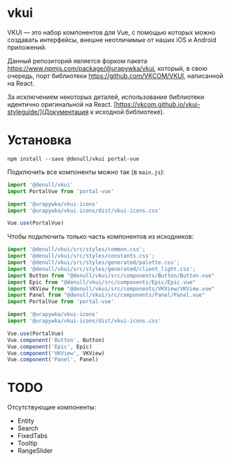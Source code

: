 # vkui

VKUI — это набор компонентов для Vue, с помощью которых можно создавать интерфейсы, внешне неотличимые от наших iOS и Android приложений.

Данный репозиторий является форком пакета https://www.npmjs.com/package/@urapywka/vkui, который, в свою очередь, порт библиотеки https://github.com/VKCOM/VKUI, написанной на React.

За исключением некоторых деталей, использование библиотеки идентично оригинальной на React. [https://vkcom.github.io/vkui-styleguide/](Документация к исходной библиотеке).

# Установка

```
npm install --save @denull/vkui portal-vue
```

Подключить все компоненты можно так (в `main.js`):
```js
import '@denull/vkui'
import PortalVue from 'portal-vue'

import '@urapywka/vkui-icons'
import '@urapywka/vkui-icons/dist/vkui-icons.css'

Vue.use(PortalVue)
```

Чтобы подключить только часть компонентов из исходников:
```js
import '@denull/vkui/src/styles/common.css';
import '@denull/vkui/src/styles/constants.css';
import '@denull/vkui/src/styles/generated/palette.css';
import '@denull/vkui/src/styles/generated/client_light.css';
import Button from "@denull/vkui/src/components/Button/Button.vue"
import Epic from "@denull/vkui/src/components/Epic/Epic.vue"
import VKView from "@denull/vkui/src/components/VKView/VKView.vue"
import Panel from "@denull/vkui/src/components/Panel/Panel.vue"
import PortalVue from 'portal-vue'

import '@urapywka/vkui-icons'
import '@urapywka/vkui-icons/dist/vkui-icons.css'

Vue.use(PortalVue)
Vue.component('Button', Button)
Vue.component('Epic', Epic)
Vue.component('VKView', VKView)
Vue.component('Panel', Panel)
```


# TODO

Отсутствующие компоненты:

* Entity
* Search
* FixedTabs
* Tooltip
* RangeSlider
